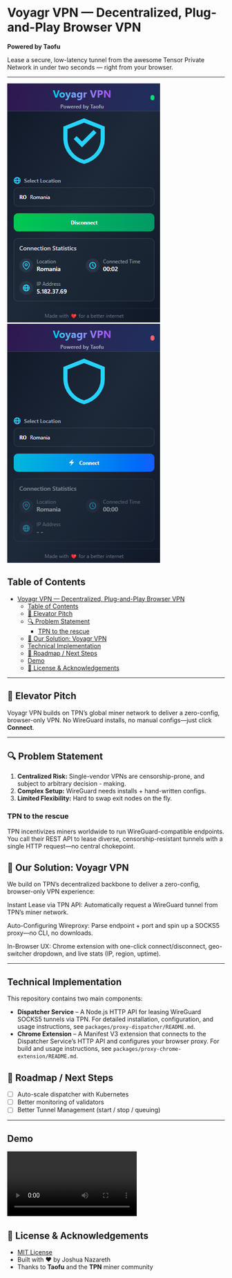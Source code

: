 # Voyagr VPN — Decentralized, Plug-and-Play Browser VPN  
**Powered by Taofu**

Lease a secure, low-latency tunnel from the awesome Tensor Private Network in under two seconds — right from your browser.

---

<!-- 📸 Extension UI screenshot -->
![Voyagr VPN UI](./demo/extension-ui_connected.png) 
![Voyagr VPN UI - Disconnected](./demo/extension-ui_disconnected.png)


## Table of Contents
- [Voyagr VPN — Decentralized, Plug-and-Play Browser VPN](#voyagr-vpn--decentralized-plug-and-play-browser-vpn)
  - [Table of Contents](#table-of-contents)
  - [🎯 Elevator Pitch](#-elevator-pitch)
  - [🔍 Problem Statement](#-problem-statement)
    - [TPN to the rescue](#tpn-to-the-rescue)
  - [🚀 Our Solution: Voyagr VPN](#-our-solution-voyagr-vpn)
  - [Technical Implementation](#technical-implementation)
  - [🚧 Roadmap / Next Steps](#-roadmap--next-steps)
  - [Demo](#demo)
  - [📄 License \& Acknowledgements](#-license--acknowledgements)

---

## 🎯 Elevator Pitch
Voyagr VPN builds on TPN’s global miner network to deliver a zero-config, browser-only VPN. No WireGuard installs, no manual configs—just click **Connect**.

---

## 🔍 Problem Statement
1. **Centralized Risk:** Single-vendor VPNs are censorship-prone, and subject to arbitrary decision - making.  
2. **Complex Setup:** WireGuard needs installs + hand-written configs.  
3. **Limited Flexibility:** Hard to swap exit nodes on the fly.

### TPN to the rescue  
TPN incentivizes miners worldwide to run WireGuard-compatible endpoints. You call their REST API to lease diverse, censorship-resistant tunnels with a single HTTP request—no central chokepoint.

## 🚀 Our Solution: Voyagr VPN
We build on TPN’s decentralized backbone to deliver a zero-config, browser-only VPN experience:

Instant Lease via TPN API: Automatically request a WireGuard tunnel from TPN’s miner network.

Auto-Configuring Wireproxy: Parse endpoint + port and spin up a SOCKS5 proxy—no CLI, no downloads.

In-Browser UX: Chrome extension with one-click connect/disconnect, geo-switcher dropdown, and live stats (IP, region, uptime).

---

## Technical Implementation

This repository contains two main components:

- **Dispatcher Service** – A Node.js HTTP API for leasing WireGuard SOCKS5 tunnels via TPN. For detailed installation, configuration, and usage instructions, see `packages/proxy-dispatcher/README.md`.
- **Chrome Extension** – A Manifest V3 extension that connects to the Dispatcher Service’s HTTP API and configures your browser proxy. For build and usage instructions, see `packages/proxy-chrome-extension/README.md`.

## 🚧 Roadmap / Next Steps
- [ ] Auto-scale dispatcher with Kubernetes  
- [ ] Better monitoring of validators
- [ ] Better Tunnel Management (start  / stop / queuing)

---

## Demo
![Demo](./demo/voyagr_vpn_demo.mp4)

## 📄 License & Acknowledgements
- [MIT License](./LICENSE)  
- Built with ❤️ by Joshua Nazareth
- Thanks to **Taofu** and the **TPN** miner community
